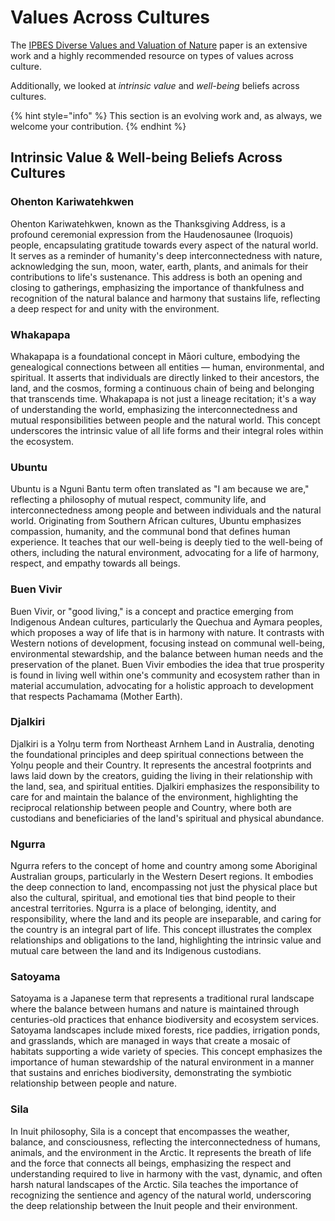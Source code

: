 # Values Across Cultures

The [IPBES Diverse Values and Valuation of Nature](../../../dossier/manifesto.md) paper is an extensive work and a highly recommended resource on types of values across culture.

Additionally, we looked at _intrinsic value_ and _well-being_ beliefs across cultures.&#x20;

{% hint style="info" %}
This section is an evolving work and, as always, we welcome your contribution.
{% endhint %}

## Intrinsic Value & Well-being Beliefs Across Cultures

### Ohenton Kariwatehkwen

Ohenton Kariwatehkwen, known as the Thanksgiving Address, is a profound ceremonial expression from the Haudenosaunee (Iroquois) people, encapsulating gratitude towards every aspect of the natural world. It serves as a reminder of humanity's deep interconnectedness with nature, acknowledging the sun, moon, water, earth, plants, and animals for their contributions to life's sustenance. This address is both an opening and closing to gatherings, emphasizing the importance of thankfulness and recognition of the natural balance and harmony that sustains life, reflecting a deep respect for and unity with the environment.

### Whakapapa

Whakapapa is a foundational concept in Māori culture, embodying the genealogical connections between all entities — human, environmental, and spiritual. It asserts that individuals are directly linked to their ancestors, the land, and the cosmos, forming a continuous chain of being and belonging that transcends time. Whakapapa is not just a lineage recitation; it's a way of understanding the world, emphasizing the interconnectedness and mutual responsibilities between people and the natural world. This concept underscores the intrinsic value of all life forms and their integral roles within the ecosystem.

### Ubuntu

Ubuntu is a Nguni Bantu term often translated as "I am because we are," reflecting a philosophy of mutual respect, community life, and interconnectedness among people and between individuals and the natural world. Originating from Southern African cultures, Ubuntu emphasizes compassion, humanity, and the communal bond that defines human experience. It teaches that our well-being is deeply tied to the well-being of others, including the natural environment, advocating for a life of harmony, respect, and empathy towards all beings.

### Buen Vivir

Buen Vivir, or "good living," is a concept and practice emerging from Indigenous Andean cultures, particularly the Quechua and Aymara peoples, which proposes a way of life that is in harmony with nature. It contrasts with Western notions of development, focusing instead on communal well-being, environmental stewardship, and the balance between human needs and the preservation of the planet. Buen Vivir embodies the idea that true prosperity is found in living well within one's community and ecosystem rather than in material accumulation, advocating for a holistic approach to development that respects Pachamama (Mother Earth).

### Djalkiri

Djalkiri is a Yolŋu term from Northeast Arnhem Land in Australia, denoting the foundational principles and deep spiritual connections between the Yolŋu people and their Country. It represents the ancestral footprints and laws laid down by the creators, guiding the living in their relationship with the land, sea, and spiritual entities. Djalkiri emphasizes the responsibility to care for and maintain the balance of the environment, highlighting the reciprocal relationship between people and Country, where both are custodians and beneficiaries of the land's spiritual and physical abundance.

### Ngurra

Ngurra refers to the concept of home and country among some Aboriginal Australian groups, particularly in the Western Desert regions. It embodies the deep connection to land, encompassing not just the physical place but also the cultural, spiritual, and emotional ties that bind people to their ancestral territories. Ngurra is a place of belonging, identity, and responsibility, where the land and its people are inseparable, and caring for the country is an integral part of life. This concept illustrates the complex relationships and obligations to the land, highlighting the intrinsic value and mutual care between the land and its Indigenous custodians.

### Satoyama

Satoyama is a Japanese term that represents a traditional rural landscape where the balance between humans and nature is maintained through centuries-old practices that enhance biodiversity and ecosystem services. Satoyama landscapes include mixed forests, rice paddies, irrigation ponds, and grasslands, which are managed in ways that create a mosaic of habitats supporting a wide variety of species. This concept emphasizes the importance of human stewardship of the natural environment in a manner that sustains and enriches biodiversity, demonstrating the symbiotic relationship between people and nature.

### Sila

In Inuit philosophy, Sila is a concept that encompasses the weather, balance, and consciousness, reflecting the interconnectedness of humans, animals, and the environment in the Arctic. It represents the breath of life and the force that connects all beings, emphasizing the respect and understanding required to live in harmony with the vast, dynamic, and often harsh natural landscapes of the Arctic. Sila teaches the importance of recognizing the sentience and agency of the natural world, underscoring the deep relationship between the Inuit people and their environment.
